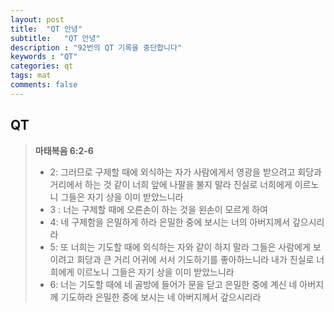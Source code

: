 ```yaml
---
layout: post
title:  "QT 안녕"
subtitle:   "QT 안녕"
description : "92번의 QT 기록을 중단합니다"
keywords : "QT"
categories: qt
tags: mat
comments: false
---
```


## QT

> **마태복음 6:2-6**
>* 2: 그러므로 구제할 때에 외식하는 자가 사람에게서 영광을 받으려고 회당과 거리에서 하는 것 같이 너희 앞에 나팔을 불지 말라 진실로 너희에게 이르노니 그들은 자기 상을 이미 받았느니라
>* 3 : 너는 구제할 때에 오른손이 하는 것을 왼손이 모르게 하여
>* 4: 네 구제함을 은밀하게 하라 은밀한 중에 보시는 너의 아버지께서 갚으시리라
>* 5: 또 너희는 기도할 때에 외식하는 자와 같이 하지 말라 그들은 사람에게 보이려고 회당과 큰 거리 어귀에 서서 기도하기를 좋아하느니라 내가 진실로 너희에게 이르노니 그들은 자기 상을 이미 받았느니라
>* 6: 너는 기도할 때에 네 골방에 들어가 문을 닫고 은밀한 중에 계신 네 아버지께 기도하라 은밀한 중에 보시는 네 아버지께서 갚으시리라
